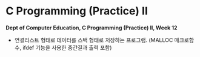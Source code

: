 # C Programming (Practice) II
**Dept of Computer Education, C Programming (Practice) II, Week 12**

- 연결리스트 형태로 데이터를 스택 형태로 저장하는 프로그램.
(MALLOC 매크로함수, ifdef 기능을 사용한 중간결과 출력 포함)
